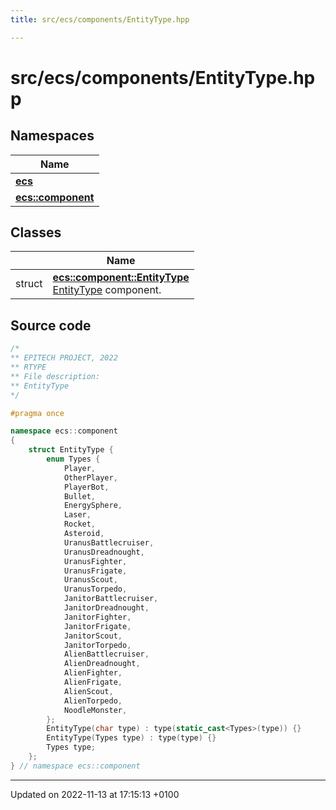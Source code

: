 ```yaml
---
title: src/ecs/components/EntityType.hpp

---
```


# src/ecs/components/EntityType.hpp



## Namespaces

| Name           |
| -------------- |
| **[ecs](Namespaces/namespaceecs.md)**  |
| **[ecs::component](Namespaces/namespaceecs_1_1component.md)**  |

## Classes

|                | Name           |
| -------------- | -------------- |
| struct | **[ecs::component::EntityType](Classes/structecs_1_1component_1_1_entity_type.md)** <br>[EntityType]() component.  |




## Source code

```cpp
/*
** EPITECH PROJECT, 2022
** RTYPE
** File description:
** EntityType
*/

#pragma once

namespace ecs::component
{
    struct EntityType {
        enum Types {
            Player,
            OtherPlayer,
            PlayerBot,
            Bullet,
            EnergySphere,
            Laser,
            Rocket,
            Asteroid,
            UranusBattlecruiser,
            UranusDreadnought,
            UranusFighter,
            UranusFrigate,
            UranusScout,
            UranusTorpedo,
            JanitorBattlecruiser,
            JanitorDreadnought,
            JanitorFighter,
            JanitorFrigate,
            JanitorScout,
            JanitorTorpedo,
            AlienBattlecruiser,
            AlienDreadnought,
            AlienFighter,
            AlienFrigate,
            AlienScout,
            AlienTorpedo,
            NoodleMonster,
        };
        EntityType(char type) : type(static_cast<Types>(type)) {}
        EntityType(Types type) : type(type) {}
        Types type;
    };
} // namespace ecs::component
```


-------------------------------

Updated on 2022-11-13 at 17:15:13 +0100
